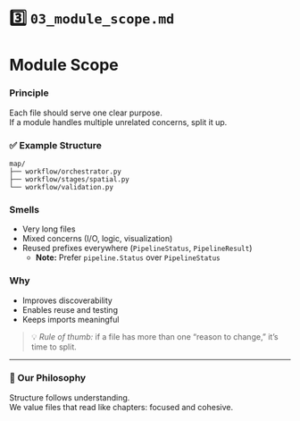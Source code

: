 # 3️⃣ `03_module_scope.md`
# Module Scope

### Principle
Each file should serve one clear purpose.  
If a module handles multiple unrelated concerns, split it up.

### ✅ Example Structure
```
map/
├── workflow/orchestrator.py
├── workflow/stages/spatial.py
└── workflow/validation.py
```

### Smells
- Very long files
- Mixed concerns (I/O, logic, visualization)
- Reused prefixes everywhere (`PipelineStatus`, `PipelineResult`)
    - **Note:** Prefer `pipeline.Status` over `PipelineStatus`

### Why
- Improves discoverability
- Enables reuse and testing
- Keeps imports meaningful

> 💡 *Rule of thumb:* if a file has more than one “reason to change,” it’s time to split.

---

### 🤝 Our Philosophy
Structure follows understanding.  
We value files that read like chapters: focused and cohesive.